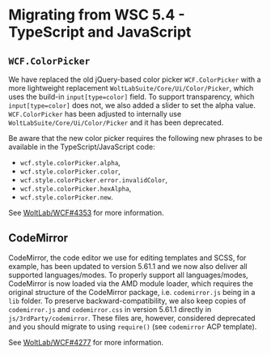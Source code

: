 # Migrating from WSC 5.4 - TypeScript and JavaScript

## `WCF.ColorPicker`

We have replaced the old jQuery-based color picker `WCF.ColorPicker` with a more lightweight replacement `WoltLabSuite/Core/Ui/Color/Picker`, which uses the build-in `input[type=color]` field.
To support transparency, which `input[type=color]` does not, we also added a slider to set the alpha value.
`WCF.ColorPicker` has been adjusted to internally use `WoltLabSuite/Core/Ui/Color/Picker` and it has been deprecated.

Be aware that the new color picker requires the following new phrases to be available in the TypeScript/JavaScript code:

- `wcf.style.colorPicker.alpha`,
- `wcf.style.colorPicker.color`,
- `wcf.style.colorPicker.error.invalidColor`,
- `wcf.style.colorPicker.hexAlpha`,
- `wcf.style.colorPicker.new`.

See [WoltLab/WCF#4353](https://github.com/WoltLab/WCF/pull/4353) for more information.


## CodeMirror

CodeMirror, the code editor we use for editing templates and SCSS, for example, has been updated to version 5.61.1 and we now also deliver all supported languages/modes.
To properly support all languages/modes, CodeMirror is now loaded via the AMD module loader, which requires the original structure of the CodeMirror package, i.e. `codemirror.js` being in a `lib` folder.
To preserve backward-compatibility, we also keep copies of `codemirror.js` and `codemirror.css` in version 5.61.1 directly in `js/3rdParty/codemirror`.
These files are, however, considered deprecated and you should migrate to using `require()` (see `codemirror` ACP template).

See [WoltLab/WCF#4277](https://github.com/WoltLab/WCF/pull/4277) for more information.
